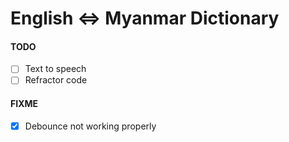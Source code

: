 # English <=> Myanmar Dictionary

#### TODO
- [ ] Text to speech
- [ ] Refractor code

#### FIXME
- [x] Debounce not working properly